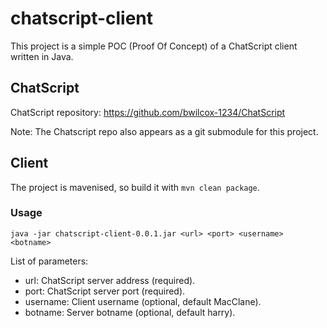 # chatscript-client

This project is a simple POC (Proof Of Concept) of a ChatScript client written in Java.

## ChatScript

ChatScript repository: https://github.com/bwilcox-1234/ChatScript

Note: The Chatscript repo also appears as a git submodule for this project.

## Client

The project is mavenised, so build it with `mvn clean package`.

### Usage

`java -jar chatscript-client-0.0.1.jar <url> <port> <username> <botname>`

List of parameters:
- url: ChatScript server address (required).
- port: ChatScript server port (required).
- username: Client username (optional, default MacClane).
- botname: Server botname (optional, default harry).
